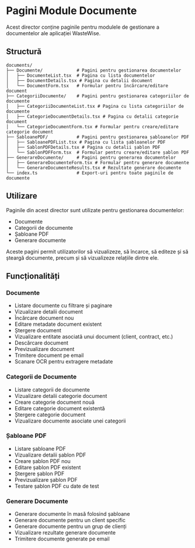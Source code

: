 # Pagini Module Documente

Acest director conține paginile pentru modulele de gestionare a documentelor ale aplicației WasteWise.

## Structură

```
documents/
├── Documente/             # Pagini pentru gestionarea documentelor
│   ├── DocumenteList.tsx  # Pagina cu lista documentelor
│   ├── DocumentDetails.tsx # Pagina cu detalii document
│   └── DocumentForm.tsx   # Formular pentru încărcare/editare document
├── CategoriiDocumente/    # Pagini pentru gestionarea categoriilor de documente
│   ├── CategoriiDocumenteList.tsx # Pagina cu lista categoriilor de documente
│   ├── CategorieDocumentDetails.tsx # Pagina cu detalii categorie document
│   └── CategorieDocumentForm.tsx # Formular pentru creare/editare categorie document
├── SabloanePDF/           # Pagini pentru gestionarea șabloanelor PDF
│   ├── SabloanePDFList.tsx # Pagina cu lista șabloanelor PDF
│   ├── SablonPDFDetails.tsx # Pagina cu detalii șablon PDF
│   └── SablonPDFForm.tsx  # Formular pentru creare/editare șablon PDF
├── GenerareDocumente/     # Pagini pentru generarea documentelor
│   ├── GenerareDocumenteForm.tsx # Formular pentru generare documente
│   └── GenerareDocumenteResults.tsx # Rezultate generare documente
└── index.ts               # Export-uri pentru toate paginile de documente
```

## Utilizare

Paginile din acest director sunt utilizate pentru gestionarea documentelor:

- Documente
- Categorii de documente
- Șabloane PDF
- Generare documente

Aceste pagini permit utilizatorilor să vizualizeze, să încarce, să editeze și să șteargă documente, precum și să vizualizeze relațiile dintre ele.

## Funcționalități

### Documente

- Listare documente cu filtrare și paginare
- Vizualizare detalii document
- Încărcare document nou
- Editare metadate document existent
- Ștergere document
- Vizualizare entitate asociată unui document (client, contract, etc.)
- Descărcare document
- Previzualizare document
- Trimitere document pe email
- Scanare OCR pentru extragere metadate

### Categorii de Documente

- Listare categorii de documente
- Vizualizare detalii categorie document
- Creare categorie document nouă
- Editare categorie document existentă
- Ștergere categorie document
- Vizualizare documente asociate unei categorii

### Șabloane PDF

- Listare șabloane PDF
- Vizualizare detalii șablon PDF
- Creare șablon PDF nou
- Editare șablon PDF existent
- Ștergere șablon PDF
- Previzualizare șablon PDF
- Testare șablon PDF cu date de test

### Generare Documente

- Generare documente în masă folosind șabloane
- Generare documente pentru un client specific
- Generare documente pentru un grup de clienți
- Vizualizare rezultate generare documente
- Trimitere documente generate pe email
